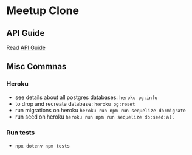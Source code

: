 # Meetup Clone

## API Guide

Read [API Guide](./backend/API-docs-Meetup.md) 

## Misc Commnas

### Heroku

- see details about all postgres databases: `heroku pg:info`
- to drop and recreate database: `heroku pg:reset`
- run migrations on heroku `heroku run npm run sequelize db:migrate`
- run seed on heroku `heroku run npm run sequelize db:seed:all` 

### Run tests
- `npx dotenv npm tests`